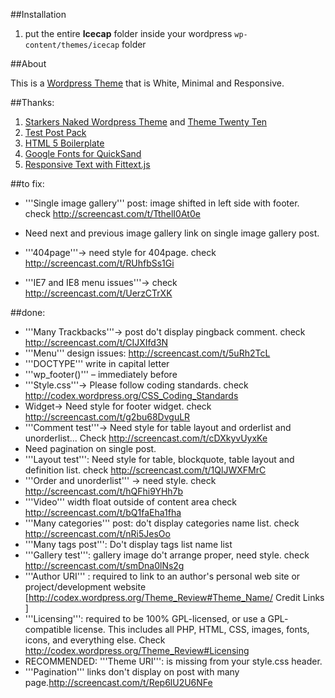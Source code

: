 ##Installation

1. put the entire **Icecap** folder inside your wordpress `wp-content/themes/icecap` folder

##About

This is a [Wordpress Theme](http://wordpress.org/) that is White, Minimal and Responsive.

##Thanks:

1. [Starkers Naked Wordpress Theme](http://starkerstheme.com/) and [Theme Twenty Ten](http://2010dev.wordpress.com/)
2. [Test Post Pack](http://thinkdesignblog.com/wordpress-lorem-ipsum-test-post-pack.htm)
3. [HTML 5 Boilerplate](http://html5boilerplate.com/)
4. [Google Fonts for QuickSand](http://www.google.com/webfonts)
5. [Responsive Text with Fittext.js](http://fittextjs.com/)

##to fix:

* '''Single image gallery''' post: image shifted in left side with footer.
 check http://screencast.com/t/TthelI0At0e
 * Need next and previous image gallery link on single image gallery post.
 
 * '''404page'''-> need style for 404page. check
 http://screencast.com/t/RUhfbSs1Gi
 * '''IE7 and IE8 menu issues'''-> check http://screencast.com/t/UerzCTrXK
 

##done:

* '''Many Trackbacks'''-> post do't display pingback comment. check
 http://screencast.com/t/CIJXIfd3N
* '''Menu''' design issues: http://screencast.com/t/5uRh2TcL
* '''DOCTYPE''' write in capital letter
 * '''wp_footer()''' – immediately before </body>
 * '''Style.css'''-> Please follow coding standards. check
 http://codex.wordpress.org/CSS_Coding_Standards
* Widget-> Need style for footer widget. check
 http://screencast.com/t/g2bu68DvguLR
* '''Comment test'''-> Need style for table layout and orderlist and
 unorderlist... Check http://screencast.com/t/cDXkyvUyxKe
* Need pagination on single post.
 * '''Layout test''': Need style for table, blockquote, table layout and
 definition list. check http://screencast.com/t/1QlJWXFMrC
 * '''Order and unorderlist''' -> need style. check
 http://screencast.com/t/hQFhi9YHh7b
 * '''Video''' width float outside of content area check
 http://screencast.com/t/bQ1faEha1fha
 * '''Many categories''' post: do't display categories name list. check
 http://screencast.com/t/nRi5JesOo
 * '''Many tags post''': Do't display tags list name list
 * '''Gallery test''': gallery image do't arrange proper, need style. check
 http://screencast.com/t/smDna0lNs2g
 * '''Author URI''' :  required to link to an author's personal web site or
 project/development website
 [http://codex.wordpress.org/Theme_Review#Theme_Name/ Credit Links ]
 * '''Licensing''': required to be 100% GPL-licensed, or use a GPL-
 compatible license. This includes all PHP, HTML, CSS, images, fonts,
 icons, and everything else. Check
 http://codex.wordpress.org/Theme_Review#Licensing
* RECOMMENDED: '''Theme URI''': is missing from your style.css header.
* '''Pagination''' links don't display on post with many
 page.http://screencast.com/t/Rep6lU2U6NFe
 
 